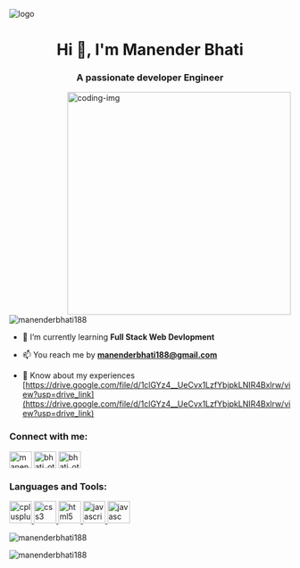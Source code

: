 ![logo](https://user-images.githubusercontent.com/92909979/244960433-097bfb9e-3310-4655-aa0a-2a431b3b38d0.jpg)
<h1 align="center">Hi 👋, I'm Manender Bhati</h1>
<h3 align="center">A passionate developer Engineer </h3>
<img align="right"alt="coding-img" width="400" src="https://miro.medium.com/max/1600/0*C-cPP9D2MIyeexAT.gif"

<p align="left"> <img src="https://komarev.com/ghpvc/?username=manenderbhati188&label=Profile%20views&color=0e75b6&style=flat" alt="manenderbhati188" /> </p>

- 🌱 I’m currently learning **Full Stack Web Devlopment**

- 📫 You reach me by **manenderbhati188@gmail.com**

- 📄 Know about my experiences [https://drive.google.com/file/d/1clGYz4__UeCvx1LzfYbjpkLNIR4Bxlrw/view?usp=drive_link](https://drive.google.com/file/d/1clGYz4__UeCvx1LzfYbjpkLNIR4Bxlrw/view?usp=drive_link)

<h3 align="left">Connect with me:</h3>
<p align="left">
<a href="https://linkedin.com/in/manenderbhati188" target="blank"> <img align="center"  src="https://cdn-icons-png.flaticon.com/512/174/174857.png" alt="manenderbhati188" height="30" width="40" /></a>
<a href="https://instagram.com/bhati_ottu" target="blank"><img align="center" src="https://upload.wikimedia.org/wikipedia/commons/thumb/5/58/Instagram-Icon.png/1025px-Instagram-Icon.png" alt="bhati_ottu" height="30" width="40" /></a>
  <a href="https://www.facebook.com/profile.php?id=100012660576202" target="blank"><img align="center" src="https://cdn-icons-png.flaticon.com/512/124/124010.png" alt="bhati_ottu" height="30" width="40" /></a>
</p>
</p>

<h3 align="left">Languages and Tools:</h3>
<p align="left"> <a href="https://www.w3schools.com/cpp/" target="_blank" rel="noreferrer"> <img src="https://cdn-icons-png.flaticon.com/512/6132/6132222.png" alt="cplusplus" width="40" height="40"/> </a> <a href="https://www.w3schools.com/css/" target="_blank" rel="noreferrer"> <img src="https://cdn-icons-png.flaticon.com/512/919/919826.png" alt="css3" width="40" height="40"/> </a> <a href="https://www.w3.org/html/" target="_blank" rel="noreferrer"> <img src="https://encrypted-tbn0.gstatic.com/images?q=tbn:ANd9GcQWTakcPR56RcbFsM0-EQjVmfRy7TadGKAzrQ&usqp=CAU" alt="html5" width="40" height="40"/> </a> <a href="https://nodejs.org" target="_blank" rel="noreferrer"> <img src="https://imagedelivery.net/5MYSbk45M80qAwecrlKzdQ/38a9cafe-c53e-47f2-f431-428120462000/public" alt="javascript" width="40" height="40"/> </a> <a href="https://nodejs.org" target="_blank" rel="noreferrer"> <img src="https://upload.wikimedia.org/wikipedia/commons/thumb/d/d9/Node.js_logo.svg/2560px-Node.js_logo.svg.png" alt="javasc" width="40" height="40"/> </a> </p>

<p><img align="center" src="https://github-readme-stats.vercel.app/api/top-langs?username=manenderbhati188&show_icons=true&locale=en&layout=compact" alt="manenderbhati188" /></p>

<p><img align="center" src="https://github-readme-streak-stats.herokuapp.com/?user=manenderbhati188&" alt="manenderbhati188" /></p>

